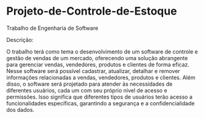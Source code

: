 # Projeto-de-Controle-de-Estoque
Trabalho de Engenharia de Software

Descrição:

  O trabalho terá como tema o desenvolvimento de um software de controle e gestão de vendas de um mercado, oferecendo uma solução abrangente para gerenciar vendas, vendedores, produtos e clientes de forma eficaz. Nesse software será possível cadastrar, atualizar, detalhar e remover informações relacionadas a vendas, vendedores, produtos e clientes.
Além disso, o software será projetado para atender às necessidades de diferentes usuários, cada um com seu próprio nível de acesso e permissões. Isso significa que diferentes tipos de usuários terão acesso a funcionalidades específicas, garantindo a segurança e a confidencialidade dos dados.
